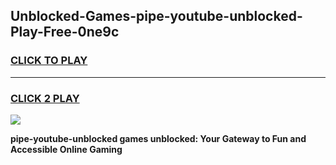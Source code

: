 
## Unblocked-Games-pipe-youtube-unblocked-Play-Free-0ne9c
<h3>
<a href="https://premium76.site?title=pipe-youtube-unblocked&ref=10A">CLICK TO PLAY</a></h3>
<hr>

<h3>
<a href="https://premium76.site?title=pipe-youtube-unblocked&ref=10A">CLICK 2 PLAY</a>
  
</h3>

<a href="https://premium76.site?title=pipe-youtube-unblocked&ref=10A"><img src="https://clearcache.store/games.png"></a>


**pipe-youtube-unblocked games unblocked: Your Gateway to Fun and Accessible Online Gaming**
